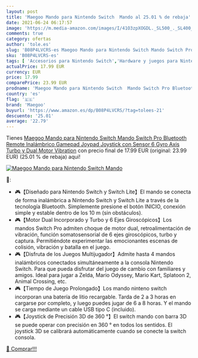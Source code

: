 ```yaml
---
layout: post
title: 'Maegoo Mando para Nintendo Switch  Mando al 25.01 % de rebaja'
date: 2021-06-24 06:17:57
image: 'https://m.media-amazon.com/images/I/41O3zpXOGDL._SL500_._SL400_.jpg'
comments: true
category: ofertas
author: 'tole.es'
slug: 'B08P4LVCRS-es Maegoo Mando para Nintendo Switch Mando Switch Pro...'
sku: 'B08P4LVCRS-es'
tags: [ 'Accesorios para Nintendo Switch','Hardware y juegos para Nintendo Switch','Mandos para Nintendo Switch','Videojuegos','maegoo','nintendo', ]
actualPrice: 17.99 EUR
currency: EUR
price: 17.99
comparePrice: 23.99 EUR
prodname: 'Maegoo Mando para Nintendo Switch  Mando Switch Pro Bluetooth Remote Inalámbrico Gamepad Joypad Joystick con Sensor 6 Gyro Axis  Turbo y Dual Motor Vibration'
country: 'es'
flag: '🇪🇸'
brand: 'Maegoo'
buyurl: 'https://www.amazon.es/dp/B08P4LVCRS/?tag=tolees-21'
descuento: '25.01'
average: '22.79'
---
```


Tienes [Maegoo Mando para Nintendo Switch  Mando Switch Pro Bluetooth Remote Inalámbrico Gamepad Joypad Joystick con Sensor 6 Gyro Axis  Turbo y Dual Motor Vibration](https://www.amazon.es/dp/B08P4LVCRS/?tag=tolees-21) con precio final de  17.99 EUR (original: 23.99 EUR) (25.01 %  de rebaja) aqui!

[![Maegoo Mando para Nintendo Switch  Mando](https://m.media-amazon.com/images/I/41O3zpXOGDL._SL500_._SL400_.jpg)](https://www.amazon.es/dp/B08P4LVCRS/?tag=tolees-21)

🔎:

- 🎮【Diseñado para Nintendo Switch y Switch Lite】El mando se conecta de forma inalámbrica a Nintendo Switch y Switch Lite a través de la tecnología Bluetooth. Simplemente presione el botón INICIO, conexión simple y estable dentro de los 10 m (sin obstáculos).
- 🎮【Motor Dual Incorporado y Turbo y 6 Ejes Giroscópicos】Los mandos Switch Pro admiten choque de motor dual, retroalimentación de vibración, función somatosensorial de 6 ejes giroscópicos, turbo y captura. Permitiéndote experimentar las emocionantes escenas de colisión, vibración y batalla en el juego.
- 🎮【Disfruta de los Juegos Multijugador】Admite hasta 4 mandos inalámbricos conectados simultáneamente a la consola Nintendo Switch. Para que pueda disfrutar del juego de cambio con familiares y amigos. Ideal para jugar a Zelda, Mario Odyssey, Mario Kart, Splatoon 2, Animal Crossing, etc.
- 🎮【Tiempo de Juego Prolongado】Los mando ninteno switch incorporan una batería de litio recargable. Tarda de 2 a 3 horas en cargarse por completo, y luego puedes jugar de 6 a 8 horas. Y el mando se carga mediante un cable USB tipo C (incluido).
- 🎮【Joystick de Precisión 3D de 360 °】El switch mando con barra 3D se puede operar con precisión en 360 ° en todos los sentidos. El joystick 3D se calibrará automáticamente cuando se conecte la switch consola.

[🛒 Comprar!!!](https://www.amazon.es/dp/B08P4LVCRS/?tag=tolees-21)
